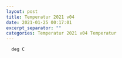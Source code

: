 ```yaml
---
layout: post
title: Temperatur 2021 v04
date: 2021-01-25 00:17:01
excerpt_separator: ""
categories: Temperatur 2021 v04 Temperatur
---
```

```
  deg C
```
